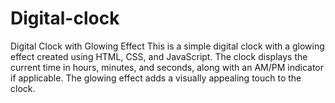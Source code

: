 # Digital-clock
 Digital Clock with Glowing Effect This is a simple digital clock with a glowing effect created using HTML, CSS, and JavaScript. The clock displays the current time in hours, minutes, and seconds, along with an AM/PM indicator if applicable. The glowing effect adds a visually appealing touch to the clock.

